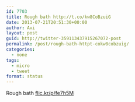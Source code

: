 ```yaml
---
id: 7703
title: Rough bath http://t.co/kw8CoBzuiG
date: 2013-07-21T20:51:30+00:00
author: Avi
layout: post
guid: http://twitter-359113437915267072-post
permalink: /post/rough-bath-httpt-cokw8cobzuig/
categories:
  - none
tags:
  - micro
  - tweet
format: status
---
```

Rough bath [flic.kr/p/fe7h5M](http://flic.kr/p/fe7h5M)